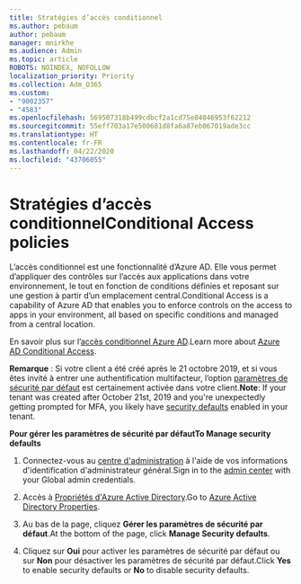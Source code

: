 ```yaml
---
title: Stratégies d’accès conditionnel
ms.author: pebaum
author: pebaum
manager: mnirkhe
ms.audience: Admin
ms.topic: article
ROBOTS: NOINDEX, NOFOLLOW
localization_priority: Priority
ms.collection: Adm_O365
ms.custom:
- "9002357"
- "4583"
ms.openlocfilehash: 569507318b499cdbcf2a1cd75e84046953f62212
ms.sourcegitcommit: 55eff703a17e500681d8fa6a87eb067019ade3cc
ms.translationtype: HT
ms.contentlocale: fr-FR
ms.lasthandoff: 04/22/2020
ms.locfileid: "43706055"
---
```

# <a name="conditional-access-policies"></a><span data-ttu-id="031df-102">Stratégies d’accès conditionnel</span><span class="sxs-lookup"><span data-stu-id="031df-102">Conditional Access policies</span></span>

<span data-ttu-id="031df-103">L’accès conditionnel est une fonctionnalité d’Azure AD. Elle vous permet d’appliquer des contrôles sur l’accès aux applications dans votre environnement, le tout en fonction de conditions définies et reposant sur une gestion à partir d’un emplacement central.</span><span class="sxs-lookup"><span data-stu-id="031df-103">Conditional Access is a capability of Azure AD that enables you to enforce controls on the access to apps in your environment, all based on specific conditions and managed from a central location.</span></span>

<span data-ttu-id="031df-104">En savoir plus sur l’[accès conditionnel Azure AD](https://docs.microsoft.com/azure/active-directory/conditional-access/).</span><span class="sxs-lookup"><span data-stu-id="031df-104">Learn more about [Azure AD Conditional Access](https://docs.microsoft.com/azure/active-directory/conditional-access/).</span></span>  

<span data-ttu-id="031df-105">**Remarque** : Si votre client a été créé après le 21 octobre 2019, et si vous êtes invité à entrer une authentification multifacteur, l’option [paramètres de sécurité par défaut](https://aka.ms/securitydefaults) est certainement activée dans votre client.</span><span class="sxs-lookup"><span data-stu-id="031df-105">**Note**: If your tenant was created after October 21st, 2019 and you're unexpectedly getting prompted for MFA, you likely have [security defaults](https://aka.ms/securitydefaults) enabled in your tenant.</span></span>

<span data-ttu-id="031df-106">**Pour gérer les paramètres de sécurité par défaut**</span><span class="sxs-lookup"><span data-stu-id="031df-106">**To Manage security defaults**</span></span>

1. <span data-ttu-id="031df-107">Connectez-vous au [centre d'administration](https://go.microsoft.com/fwlink/p/?linkid=834822) à l'aide de vos informations d'identification d'administrateur général.</span><span class="sxs-lookup"><span data-stu-id="031df-107">Sign in to the [admin center](https://go.microsoft.com/fwlink/p/?linkid=834822) with your Global admin credentials.</span></span>

2. <span data-ttu-id="031df-108">Accès à [Propriétés d'Azure Active Directory](https://portal.azure.com/#blade/Microsoft_AAD_IAM/ActiveDirectoryMenuBlade/Properties).</span><span class="sxs-lookup"><span data-stu-id="031df-108">Go to [Azure Active Directory Properties](https://portal.azure.com/#blade/Microsoft_AAD_IAM/ActiveDirectoryMenuBlade/Properties).</span></span>

3. <span data-ttu-id="031df-109">Au bas de la page, cliquez **Gérer les paramètres de sécurité par défaut**.</span><span class="sxs-lookup"><span data-stu-id="031df-109">At the bottom of the page, click **Manage Security defaults**.</span></span>

4. <span data-ttu-id="031df-110">Cliquez sur **Oui** pour activer les paramètres de sécurité par défaut ou sur **Non** pour désactiver les paramètres de sécurité par défaut.</span><span class="sxs-lookup"><span data-stu-id="031df-110">Click **Yes** to enable security defaults or **No** to disable security defaults.</span></span>
